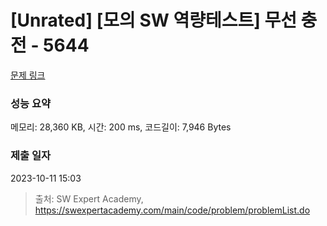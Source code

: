 # [Unrated] [모의 SW 역량테스트] 무선 충전 - 5644 

[문제 링크](https://swexpertacademy.com/main/code/problem/problemDetail.do?contestProbId=AWXRDL1aeugDFAUo) 

### 성능 요약

메모리: 28,360 KB, 시간: 200 ms, 코드길이: 7,946 Bytes

### 제출 일자

2023-10-11 15:03



> 출처: SW Expert Academy, https://swexpertacademy.com/main/code/problem/problemList.do